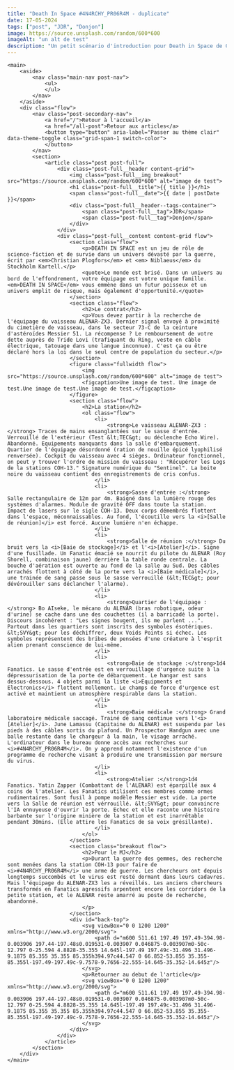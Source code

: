 ```yaml
--- 
title: "Death In Space #4N4RCHY_PR06R4M - duplicate"
date: 17-05-2024
tags: ["post", "JDR", "Donjon"]
image: https://source.unsplash.com/random/600*600
imageAlt: "un alt de test"
description: "Un petit scénario d'introduction pour Death in Space de Christian Plogfors et Niblaeus du Stockholm Kartell. Idéal pour lancer une campagne ou pour découvrir le système."
--- 
```


    <main>
        <aside>  
            <nav class="main-nav post-nav">
                <ul>                 
                </ul>
            </nav>
        </aside>
        <div class="flow">
            <nav class="post-secondary-nav">
                <a href="/">Retour à l'accueil</a>
                <a href="/all-post">Retour aux articles</a>
                <button type="button" aria-label="Passer au thème clair" data-theme-toggle class="grid-span-1 switch-color">
                </button>
            </nav>
            <section>
                <article class="post post-full">
                    <div class="post-full__header content-grid">
                        <img class="post-full__img breakout" src="https://source.unsplash.com/random/600*600" alt="image de test">
                        <h1 class="post-full__title">{{ title }}</h1>
                        <span class="post-full__date">{{ date | postDate }}</span>
                        <div class="post-full__header--tags-container">
                            <span class="post-full__tag">JDR</span>
                            <span class="post-full__tag">Donjon</span>
                        </div>
                    </div>
                    <div class="post-full__content content-grid flow">
                        <section class="flow">
                            <p>DEATH IN SPACE est un jeu de rôle de science-fiction et de survie dans un univers dévasté par la guerre, écrit par <em>Christian Plogfors</em> et <em> Niblaeus</em> du Stockholm Kartell.</p>
                            <quote>Le monde est brisé. Dans un univers au bord de l'effondrement, votre équipage est votre unique famille. <em>DEATH IN SPACE</em> vous emmène dans un futur poisseux et un univers emplit de risque, mais également d'opportunité.</quote>
                        </section>
                        <section class="flow">
                            <h2>Le contrat</h2>
                            <p>Vous devez partir à la recherche de l'équipage du vaisseau ALENAR-ZX3. Dernier signal envoyé à proximité du cimetière de vaisseau, dans le secteur 73-C de la ceinture d'astéroïdes Messier 51. La récompense ? Le remboursement de votre dette auprès de Tride Lovi (trafiquant du Ring, veste en câble électrique, tatouage dans une langue inconnue). C'est ça ou être déclaré hors la loi dans le seul centre de population du secteur.</p>
                        </section>
                        <figure class="fullwidth flow">
                            <img src="https://source.unsplash.com/random/600*600" alt="image de test">
                            <figcaption>Une image de test. Une image de test.Une image de test.Une image de test.</figcaption>
                        </figure>
                        <section class="flow">
                            <h2>La station</h2>
                            <ol class="flow">
                                <li>
                                    <strong>Le vaisseau ALENAR-ZX3 :</strong> Traces de mains ensanglantées sur le sasse d'entrée. Verrouillé de l'extérieur (Test &lt;TEC&gt; ou déclenche Echo Wire). Abandonné. Equipements manquants dans la salle d'embarquement. Quartier de l'équipage désordonné (ration de nouille épicé lyophilisé renversée). Cockpit du vaisseau avec 4 sièges. Ordinateur fonctionnel, on peut y trouver l'ordre de mission du vaisseau : "Récupérer les Logs de la stations COH-13." Signature numérique du "Sentinel". La boite noire du vaisseau contient des enregistrements de cris confus.
                                </li>
                                <li>
                                    <strong>Sasse d'entrée :</strong> Salle rectangulaire de 12m par 4m. Baigné dans la lumière rouge des systèmes d'alarmes. Module de gravité OFF dans toute la station. Impact de lasers sur le sigle COH-13. Deux corps démembrés flottent dans l'espace, méconnaissables. Au fond, l'écoutille vers la <i>[Salle de réunion]</i> est forcé. Aucune lumière n'en échappe.
                                </li>
                                <li>
                                    <strong>Salle de réunion :</strong> Du bruit vers la <i>[Baie de stockage]</i> et l'<i>[Atelier]</i>. Signe d'une fusillade. Un Fanatic émacié se nourrit du pilote du ALENAR (Roy Shorell, combinaison jaune) derrière la table ronde centrale. La bouche d'aération est ouverte au fond de la salle au Sud. Des câbles arrachés flottent à côté de la porte vers la <i>[Baie médicale]</i>, une trainée de sang passe sous le sasse verrouillé (&lt;TEC&gt; pour dévérouiller sans déclancher l'alarme).
                                </li>
                                <li>
                                    <strong>Quartier de l'équipage :</strong> Bo AIseke, le mécano du ALENAR (bras robotique, odeur d'urine) se cache dans une des couchettes (il a barricadé la porte). Discours incohérent : "Les signes bougent, ils me parlent ...". Partout dans les quartiers sont inscrits des symboles ésotériques. &lt;SVY&gt; pour les déchiffrer, deux Voids Points si échec. Les symboles représentent des bribes de pensées d'une créature à l'esprit alien prenant conscience de lui-même.
                                </li>
                                <li>
                                    <strong>Baie de stockage :</strong>1d4 Fanatics. Le sasse d'entrée est en verrouillage d'urgence suite à la dépressurisation de la porte de débarquement. Le hangar est sans dessus-dessous. 4 objets parmi la liste <i>Equipments et Electronics</i> flottent mollement. Le champs de force d'urgence est activé et maintient un atmosphère respirable dans la station.
                                </li>
                                <li>
                                    <strong>Baie médicale :</strong> Grand laboratoire médicale saccagé. Trainé de sang continue vers l'<i>[Atelier]</i>. June Lamassu (Capitaine du ALENAR) est suspendu par les pieds à des câbles sortis du plafond. Un Prospector Handgun avec une balle restante dans le chargeur à la main, le visage arraché. L'ordinateur dans le bureau donne accès aux recherches sur <i>#4N4RCHY_PR06R4M</i>. On y apprend notamment l'existence d'un programme de recherche visant à produire une transmission par morsure du virus.
                                </li>
                                <li>
                                    <strong>Atelier :</strong>1d4 Fanatics. Yatin Zapper (Combattant de l'ALENAR) est éparpillé aux 4 coins de l'atelier. Les Fanatics utilisent ces membres comme ormes rudimentaires. Sont fusil à pompe modèle Messier est vide. La porte vers la Salle de réunion est vérrouillé. &lt;SVY&gt; pour convaincre l'IA ennuyeuse d'ouvrir la porte. Echec et elle raconte une histoire barbante sur l'origine minière de la station et est inarrêtable pendant 30mins. (Elle attire les Fanatics de sa voix grésillante). 
                                </li>
                            </ol>
                        </section>
                        <section class="breakout flow">
                            <h2>Pour le MJ</h2>
                            <p>Durant la guerre des gemmes, des recherche sont menées dans la station COH-13 pour faire de <i>#4N4RCHY_PR06R4M</i> une arme de guerre. Les chercheurs ont depuis longtemps succombés et le virus est resté dormant dans leurs cadavres. Mais l'équipage du ALENAR-ZX3 les a réveillés. Les anciens chercheurs transformés en Fanatics agressifs arpentent encore les corridors de la petite station, et le ALENAR reste amarré au poste de recherche, abandonné.
                            </p>
                        </section>
                        <div id="back-top">
                            <svg viewBox="0 0 1200 1200" xmlns="http://www.w3.org/2000/svg">
                                <path d="m600 511.61 197.49 197.49-394.98-0.003906 197.44-197.48s0.019531-0.003907 0.046875-0.003907m0-50c-12.797 0-25.594 4.8828-35.355 14.645l-197.49 197.49c-31.496 31.496-9.1875 85.355 35.355 85.355h394.97c44.547 0 66.852-53.855 35.355-85.355l-197.49-197.49c-9.7578-9.7656-22.555-14.645-35.352-14.645z"/>
                            </svg>   
                            <p>Retourner au debut de l'article</p>
                            <svg viewBox="0 0 1200 1200" xmlns="http://www.w3.org/2000/svg">
                                <path d="m600 511.61 197.49 197.49-394.98-0.003906 197.44-197.48s0.019531-0.003907 0.046875-0.003907m0-50c-12.797 0-25.594 4.8828-35.355 14.645l-197.49 197.49c-31.496 31.496-9.1875 85.355 35.355 85.355h394.97c44.547 0 66.852-53.855 35.355-85.355l-197.49-197.49c-9.7578-9.7656-22.555-14.645-35.352-14.645z"/>
                            </svg>   
                        </div>
                    </div>
                </article>
            </section>
        </div>
    </main>